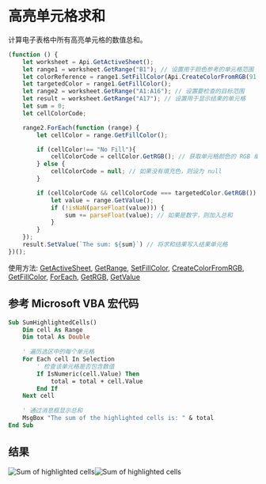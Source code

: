 # 高亮单元格求和

计算电子表格中所有高亮单元格的数值总和。

<!-- This code snippet is shown in the screenshot. -->

<!-- eslint-skip -->

``` ts
(function () {
    let worksheet = Api.GetActiveSheet();
    let range1 = worksheet.GetRange("B1"); // 设置用于颜色参考的单元格范围
    let colorReference = range1.SetFillColor(Api.CreateColorFromRGB(91, 155, 213)); // 设置目标背景颜色；如需使用现有单元格的填充色，请将此行注释掉
    let targetedColor = range1.GetFillColor();
    let range2 = worksheet.GetRange("A1:A16"); // 设置要检查的目标范围
    let result = worksheet.GetRange("A17"); // 设置用于显示结果的单元格
    let sum = 0;
    let cellColorCode;

    range2.ForEach(function (range) {
        let cellColor = range.GetFillColor();

        if (cellColor!== "No Fill"){
            cellColorCode = cellColor.GetRGB(); // 获取单元格颜色的 RGB 编码
        } else {
            cellColorCode = null; // 如果没有填充色，则设为 null
        }

        if (cellColorCode && cellColorCode === targetedColor.GetRGB()) {
            let value = range.GetValue();
            if (!isNaN(parseFloat(value))) {
                sum += parseFloat(value); // 如果是数字，则加入总和
            }
        }
    });
    result.SetValue(`The sum: ${sum}`) // 将求和结果写入结果单元格
})();
```

使用方法: [GetActiveSheet](../../../../office-api/usage-api/spreadsheet-api/Api/Methods/GetActiveSheet.md), [GetRange](../../../../office-api/usage-api/spreadsheet-api/ApiWorksheet/Methods/GetRange.md), [SetFillColor](../../../../office-api/usage-api/spreadsheet-api/ApiRange/Methods/SetFillColor.md), [CreateColorFromRGB](../../../../office-api/usage-api/spreadsheet-api/Api/Methods/CreateColorFromRGB.md), [GetFillColor](../../../../office-api/usage-api/spreadsheet-api/ApiRange/Methods/GetFillColor.md), [ForEach](../../../../office-api/usage-api/spreadsheet-api/ApiRange/Methods/ForEach.md), [GetRGB](../../../../office-api/usage-api/spreadsheet-api/ApiColor/Methods/GetRGB.md), [GetValue](../../../../office-api/usage-api/spreadsheet-api/ApiRange/Methods/GetValue.md)

## 参考 Microsoft VBA 宏代码

``` vb
Sub SumHighlightedCells()
    Dim cell As Range
    Dim total As Double
    
    ' 遍历选区中的每个单元格
    For Each cell In Selection
        ' 检查该单元格是否包含数值
        If IsNumeric(cell.Value) Then
            total = total + cell.Value
        End If
    Next cell
    
    ' 通过消息框显示总和
    MsgBox "The sum of the highlighted cells is: " & total
End Sub
```

## 结果

![Sum of highlighted cells](/assets/images/plugins/sum-of-highlighted-cells.png#gh-light-mode-only)![Sum of highlighted cells](/assets/images/plugins/sum-of-highlighted-cells.dark.png#gh-dark-mode-only)

